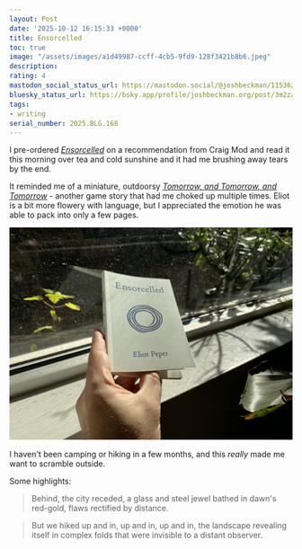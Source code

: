 ```yaml
---
layout: Post
date: '2025-10-12 16:15:33 +0000'
title: Ensorcelled
toc: true
image: "/assets/images/a1d49987-ccff-4cb5-9fd9-128f3421b8b6.jpeg"
description:
rating: 4
mastodon_social_status_url: https://mastodon.social/@joshbeckman/115362404480428702
bluesky_status_url: https://bsky.app/profile/joshbeckman.org/post/3m2zag36j5o2h
tags:
- writing
serial_number: 2025.BLG.168
---
```

I pre-ordered *[Ensorcelled](https://eliotpeper.com/books/ensorcelled)* on a recommendation from Craig Mod and read it this morning over tea and cold sunshine and it had me brushing away tears by the end.

It reminded me of a miniature, outdoorsy *[Tomorrow, and Tomorrow, and Tomorrow](https://www.joshbeckman.org/blog/reading/tomorrow-and-tomorrow-and-tomorrow)* - another game story that had me choked up multiple times. Eliot is a bit more flowery with language, but I appreciated the emotion he was able to pack into only a few pages.

![Ensorcelled on a crisp sunny morning](/assets/images/a1d49987-ccff-4cb5-9fd9-128f3421b8b6.jpeg)

I haven't been camping or hiking in a few months, and this *really* made me want to scramble outside.

Some highlights:

> Behind, the city receded, a glass and steel jewel bathed in dawn's red-gold, flaws rectified by distance.

> But we hiked up and in, up and in, up and in, the landscape revealing itself in complex folds that were invisible to a distant observer.
